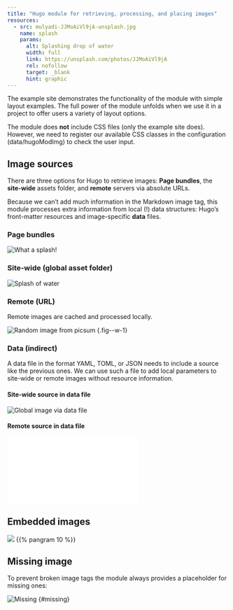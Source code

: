 ```yaml
---
title: "Hugo module for retrieving, processing, and placing images"
resources:
  - src: mulyadi-JJMoAiVl9jA-unsplash.jpg
    name: splash
    params:
      alt: Splashing drop of water
      width: full
      link: https://unsplash.com/photos/JJMoAiVl9jA
      rel: nofollow
      target: _blank
      hint: graphic
---
```


The example site demonstrates the functionality of the module with simple layout examples. The full power of the module unfolds when we use it in a project to offer users a variety of layout options.

The module does **not** include CSS files (only the example site does). However, we need to register our available CSS classes in the configuration (data/hugoModImg) to check the user input.

## Image sources

There are three options for Hugo to retrieve images: **Page bundles**, the **site-wide** assets folder, and **remote** servers via absolute URLs.

Because we can’t add much information in the Markdown image tag, this module processes extra information from local (!) data structures: Hugo’s front-matter resources and image-specific **data** files.

### Page bundles

![](splash "What a splash!")

### Site-wide (global asset folder)

![Splash of water](erda-estremera-eMX1aIAp9Nw-unsplash.jpg)

### Remote (URL)

Remote images are cached and processed locally.

![Random image from picsum](https://picsum.photos/1200/500)
{.fig--w-1}

### Data (indirect)

A data file in the format YAML, TOML, or JSON needs to include a source like the previous ones. We can use such a file to add local parameters to site-wide or remote images without resource information.

#### Site-wide source in data file

![Global image via data file](global.yaml?w=small)

#### Remote source in data file

![Remote image via data file](remote.json?w=small)

## Embedded images

![](splash?w=quarter&posh=left) {{% pangram 10 %}} 
## Missing image

To prevent broken image tags the module always provides a placeholder for missing ones:

![Missing](missing.jpg)
{#missing}